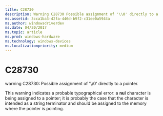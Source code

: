```yaml
---
title: C28730
description: Warning C28730 Possible assignment of '\\0' directly to a pointer.
ms.assetid: 3cca1ba3-42fa-446d-b9f2-c31ee0a5944a
ms.author: windowsdriverdev
ms.date: 04/20/2017
ms.topic: article
ms.prod: windows-hardware
ms.technology: windows-devices
ms.localizationpriority: medium
---
```


# C28730


warning C28730: Possible assignment of '\\\\0' directly to a pointer.

This warning indicates a probable typographical error: a **nul** character is being assigned to a pointer; it is probably the case that the character is intended as a string terminator and should be assigned to the memory where the pointer is pointing.

 

 





